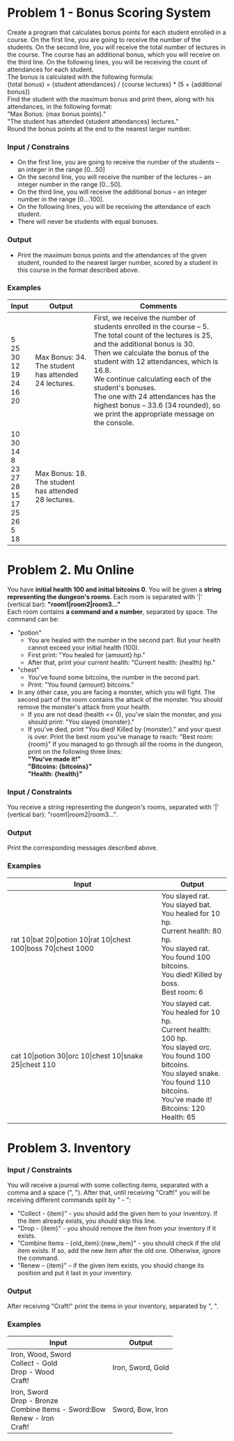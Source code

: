 # Problem 1 - Bonus Scoring System

Create a program that calculates bonus points for each student enrolled in a course. On the first line, you are going to receive the number of the students. On the second line, you will receive the total number of lectures in the course. The course has an additional bonus, which you will receive on the third line. On the following lines, you will be receiving the count of attendances for each student.  
The bonus is calculated with the following formula:  
{total bonus} = {student attendances} / {course lectures} * (5 + {additional bonus})  
Find the student with the maximum bonus and print them, along with his attendances, in the following format:  
"Max Bonus: {max bonus points}."  
"The student has attended {student attendances} lectures."  
Round the bonus points at the end to the nearest larger number.
### Input / Constrains
*	On the first line, you are going to receive the number of the students – an integer in the range [0…50]  
*	On the second line, you will receive the number of the lectures – an integer number in the range [0...50].  
*	On the third line, you will receive the additional bonus – an integer number in the range [0….100].  
*	On the following lines, you will be receiving the attendance of each student.  
*	There will never be students with equal bonuses.
### Output
*	Print the maximum bonus points and the attendances of the given student, rounded to the nearest larger number, scored by a student in this course in the format described above.

### Examples  

| Input | Output | Comments |
| ----- | ------ | -------- |
| 5<br />25<br />30<br />12<br />19<br />24<br />16<br />20 | Max Bonus: 34.<br />The student has attended 24 lectures. | First, we receive the number of students enrolled in the course – 5.<br /> The total count of the lectures is 25, and the additional bonus is 30.<br /> Then we calculate the bonus of the student with 12 attendances, which is 16.8.<br /> We continue calculating each of the student's bonuses.<br /> The one with 24 attendances has the highest bonus – 33.6 (34 rounded), so we print the appropriate message on the console. |
| 10<br />30<br />14<br />8<br />23<br />27<br />28<br />15<br />17<br />25<br />26<br />5<br />18 | Max Bonus: 18.<br />The student has attended 28 lectures. |   |

# Problem 2. Mu Online

You have **initial health 100 and initial bitcoins 0**. You will be given a **string representing the dungeon's rooms**. Each room is separated with '|' (vertical bar): **"room1|room2|room3…"**  
Each room contains **a command and a number**, separated by space. The command can be:  
*	"potion"
    *	You are healed with the number in the second part. But your health cannot exceed your initial health (100).
    *	First print: "You healed for {amount} hp."
    *	After that, print your current health: "Current health: {health} hp."
*	"chest"
    *	You've found some bitcoins, the number in the second part.
    *	Print: "You found {amount} bitcoins."
*	In any other case, you are facing a monster, which you will fight. The second part of the room contains the attack of the monster. You should remove the monster's attack from your health. 
    *	If you are not dead (health <= 0), you've slain the monster, and you should print: "You slayed {monster}."
    *	If you've died, print "You died! Killed by {monster}." and your quest is over. Print the best room you've manage to reach: "Best room: {room}"
If you managed to go through all the rooms in the dungeon, print on the following three lines:  
**"You've made it!"**  
**"Bitcoins: {bitcoins}"**  
**"Health: {health}"**  
### Input / Constraints
You receive a string representing the dungeon's rooms, separated with '|' (vertical bar): "room1|room2|room3…".
### Output
Print the corresponding messages described above.
### Examples

| Input | Output | 
| ----- | ------ | 
| rat 10\|bat 20\|potion 10\|rat 10\|chest 100\|boss 70\|chest 1000 | You slayed rat.<br />You slayed bat.<br />You healed for 10 hp.<br />Current health: 80 hp.<br />You slayed rat.<br />You found 100 bitcoins.<br />You died! Killed by boss.<br />Best room: 6 | 
| cat 10\|potion 30\|orc 10\|chest 10\|snake 25\|chest 110 | You slayed cat.<br />You healed for 10 hp.<br />Current health: 100 hp.<br />You slayed orc.<br />You found 100 bitcoins.<br />You slayed snake.<br />You found 110 bitcoins.<br />You've made it!<br />Bitcoins: 120<br />Health: 65 | 

# Problem 3. Inventory

### Input / Constraints
You will receive a journal with some collecting items, separated with a comma and a space (", "). After that, until receiving "Craft!" you will be receiving different commands split by " - ":  
*	"Collect - {item}" - you should add the given item to your inventory. If the item already exists, you should skip this line.
*	"Drop - {item}" - you should remove the item from your inventory if it exists.
*	"Combine Items - {old_item}:{new_item}" - you should check if the old item exists. If so, add the new item after the old one. Otherwise, ignore the command.
*	"Renew – {item}" – if the given item exists, you should change its position and put it last in your inventory.
### Output
After receiving "Craft!" print the items in your inventory, separated by ", ".  
### Examples

| Input | Output | 
| ----- | ------ | 
| Iron, Wood, Sword<br />Collect - Gold<br />Drop - Wood<br />Craft! | Iron, Sword, Gold  | 
| Iron, Sword<br />Drop - Bronze<br />Combine Items - Sword:Bow<br />Renew - Iron<br />Craft! | Sword, Bow, Iron | 

